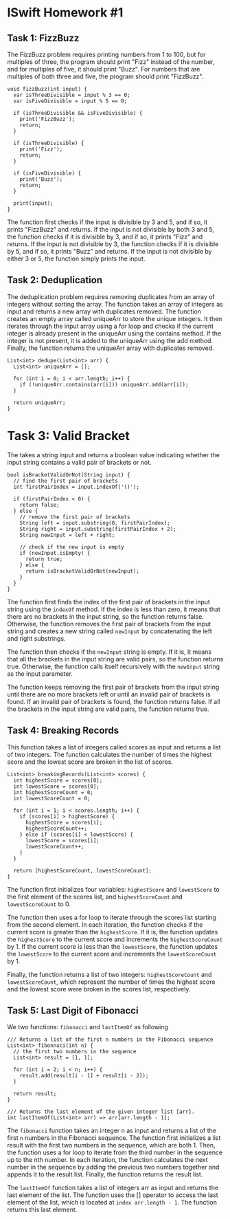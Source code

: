 # ISwift Homework #1

## Task 1: FizzBuzz
 The FizzBuzz problem requires printing numbers from 1 to 100, but for multiples of three, the program should print "Fizz" instead of the number, and for multiples of five, it should print "Buzz". For numbers that are multiples of both three and five, the program should print "FizzBuzz".

```
void fizzBuzz(int input) {
  var isThreeDivisible = input % 3 == 0;
  var isFiveDivisible = input % 5 == 0;

  if (isThreeDivisible && isFiveDivisible) {
    print('FizzBuzz');
    return;
  }

  if (isThreeDivisible) {
    print('Fizz');
    return;
  }

  if (isFiveDivisible) {
    print('Buzz');
    return;
  }

  print(input);
}
```

The function first checks if the input is divisible by 3 and 5, and if so, it prints "FizzBuzz" and returns. If the input is not divisible by both 3 and 5, the function checks if it is divisible by 3, and if so, it prints "Fizz" and returns. If the input is not divisible by 3, the function checks if it is divisible by 5, and if so, it prints "Buzz" and returns. If the input is not divisible by either 3 or 5, the function simply prints the input.

## Task 2: Deduplication
The deduplication problem requires removing duplicates from an array of integers without sorting the array. The function  takes an array of integers as input and returns a new array with duplicates removed. The function creates an empty array called uniqueArr to store the unique integers. It then iterates through the input array using a for loop and checks if the current integer is already present in the uniqueArr using the contains method. If the integer is not present, it is added to the uniqueArr using the add method. Finally, the function returns the uniqueArr array with duplicates removed.

```
List<int> dedupe(List<int> arr) {
  List<int> uniqueArr = [];

  for (int i = 0; i < arr.length; i++) {
    if (!uniqueArr.contains(arr[i])) uniqueArr.add(arr[i]);
  }

  return uniqueArr;
}
```

# Task 3: Valid Bracket
The takes a string input and returns a boolean value indicating whether the input string contains a valid pair of brackets or not.

```
bool isBracketValidOrNot(String input) {
  // find the first pair of brackets
  int firstPairIndex = input.indexOf('()');

  if (firstPairIndex < 0) {
    return false;
  } else {
    // remove the first pair of brackets
    String left = input.substring(0, firstPairIndex);
    String right = input.substring(firstPairIndex + 2);
    String newInput = left + right;

    // check if the new input is empty
    if (newInput.isEmpty) {
      return true;
    } else {
      return isBracketValidOrNot(newInput);
    }
  }
}
```

The function first finds the index of the first pair of brackets in the input string using the `indexOf` method. If the index is less than zero, it means that there are no brackets in the input string, so the function returns false. Otherwise, the function removes the first pair of brackets from the input string and creates a new string called `newInput` by concatenating the left and right substrings.

The function then checks if the `newInput` string is empty. If it is, it means that all the brackets in the input string are valid pairs, so the function returns true. Otherwise, the function calls itself recursively with the `newInput` string as the input parameter.

The function keeps removing the first pair of brackets from the input string until there are no more brackets left or until an invalid pair of brackets is found. If an invalid pair of brackets is found, the function returns false. If all the brackets in the input string are valid pairs, the function returns true.

## Task 4: Breaking Records
This function takes a list of integers called scores as input and returns a list of two integers. The function calculates the number of times the highest score and the lowest score are broken in the list of scores.

```
List<int> breakingRecords(List<int> scores) {
  int highestScore = scores[0];
  int lowestScore = scores[0];
  int highestScoreCount = 0;
  int lowestScoreCount = 0;

  for (int i = 1; i < scores.length; i++) {
    if (scores[i] > highestScore) {
      highestScore = scores[i];
      highestScoreCount++;
    } else if (scores[i] < lowestScore) {
      lowestScore = scores[i];
      lowestScoreCount++;
    }
  }

  return [highestScoreCount, lowestScoreCount];
}
```

The function first initializes four variables: `highestScore` and `lowestScore` to the first element of the scores list, and `highestScoreCount` and `lowestScoreCount` to 0.

The function then uses a for loop to iterate through the scores list starting from the second element. In each iteration, the function checks if the current score is greater than the `highestScore`. If it is, the function updates the `highestScore` to the current score and increments the `highestScoreCount` by 1. If the current score is less than the `lowestScore`, the function updates the `lowestScore` to the current score and increments the `lowestScoreCount` by 1.

Finally, the function returns a list of two integers: `highestScoreCount` and `lowestScoreCount`, which represent the number of times the highest score and the lowest score were broken in the scores list, respectively.

## Task 5: Last Digit of Fibonacci
We two functions: `fibonacci` and `lastItemOf` as following

```
/// Returns a list of the first n numbers in the Fibonacci sequence
List<int> fibonnaci(int n) {
  // the first two numbers in the sequence
  List<int> result = [1, 1];

  for (int i = 2; i < n; i++) {
    result.add(result[i - 1] + result[i - 2]);
  }

  return result;
}

/// Returns the last element of the given integer list [arr].
int lastItemOf(List<int> arr) => arr[arr.length - 1];
```

The `fibonacci` function takes an integer n as input and returns a list of the first `n` numbers in the Fibonacci sequence. The function first initializes a list result with the first two numbers in the sequence, which are both 1. Then, the function uses a for loop to iterate from the third number in the sequence up to the nth number. In each iteration, the function calculates the next number in the sequence by adding the previous two numbers together and appends it to the result list. Finally, the function returns the result list.

The `lastItemOf` function takes a list of integers arr as input and returns the last element of the list. The function uses the [] operator to access the last element of the list, which is located at `index arr.length - 1`. The function returns this last element.